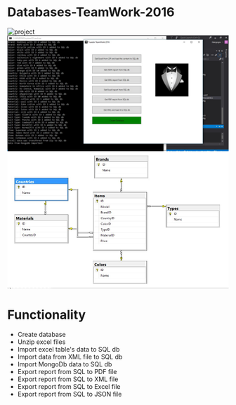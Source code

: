 # Databases-TeamWork-2016

![project](https://cloud.githubusercontent.com/assets/3619393/10135708/e4b681d4-65f8-11e5-9243-0aea8fa008eb.png)
![project](./ScreenShots/TuxedoDbScreenShot.jpg)
![project](./ScreenShots/TuxedoDbDiagramm.jpg)

# Functionality

  * Create database
  * Unzip excel files 
  * Import excel table's data to SQL db
  * Import data from XML file to SQL db
  * Import MongoDb data to SQL db
  * Export report from SQL to PDF file
  * Export report from SQL to XML file
  * Export report from SQL to Excel file
  * Export report from SQL to JSON file